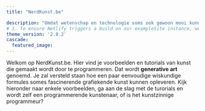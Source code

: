 ```yaml
---
title: "NerdKunst.be"

description: "Omdat wetenschap en technologie soms ook gewoon mooi kunnen zijn."
# 1. To ensure Netlify triggers a build on our exampleSite instance, we need to change a file in the exampleSite directory.
theme_version: '2.8.2'
cascade:
  featured_image: 
---
```

Welkom op NerdKunst.be. Hier vind je voorbeelden en tutorials van kunst die gemaakt wordt door te programmeren. Dat wordt __generative art__ genoemd. Je zal versteld staan hoe een paar eenvoudige wiskundige formules somes fascinerende grafiekende kunst kunnen opleveren. Kijk hieronder naar enkele voorbeelden, ga aan de slag met de turorials en wordt zelf een programmerende kunstenaar, of is het kunstzinnige programmeur? 